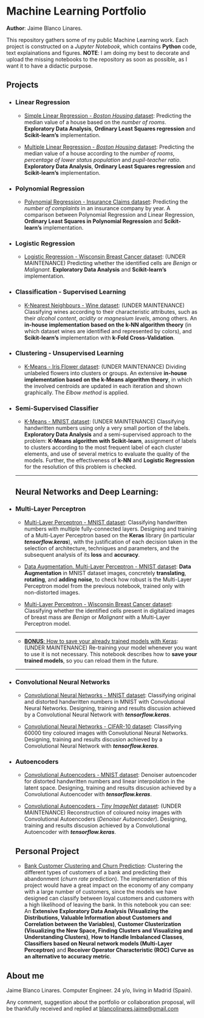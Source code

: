 <!--- Futuro: Pasar de markdown a html para poder meterle un css y que no sea tan soso -->
# Machine Learning Portfolio

**Author**: Jaime Blanco Linares.


This repository gathers some of my public Machine Learning work. Each project is constructed on a *Jupyter Notebook*, which contains **Python** code, text explainations and figures.  **NOTE**: I am doing my best to decorate and upload the missing notebooks to the repository as soon as possible, as I want it to have a didactic purpose.

## Projects

- ### Linear Regression

  - [Simple Linear Regression - *Boston Housing* dataset](https://github.com/bljaime/MachineLearning-Portfolio/blob/master/P1_SimpleLinearRegression_Boston.ipynb): Predicting the median value of a house based on the *number of rooms*. **Exploratory Data Analysis**,  **Ordinary Least Squares regression** and **Scikit-learn’s** implementation.
  
  - [Multiple Linear Regression - *Boston Housing* dataset](https://github.com/bljaime/MachineLearning-Portfolio/blob/master/P2_MultipleLinearRegression_Boston.ipynb): Predicting the median value of a house according to the *number of rooms*, *percentage of lower status population* and *pupil-teacher ratio*. **Exploratory Data Analysis**, **Ordinary Least Squares regression** and **Scikit-learn’s** implementation.
  
- ### Polynomial Regression

  - [Polynomial Regression - Insurance Claims dataset](https://github.com/bljaime/MachineLearning-Portfolio/blob/master/P3_PolynomialRegression_Insurance.ipynb): Predicting the *number of complaints* in an insurance company by year. A comparison between Polynomial Regression and Linear Regression, **Ordinary Least Squares in Polynomial Regression** and **Scikit-learn’s** implementation.

- ### Logistic Regression

  - [Logistic Regression - Wisconsin Breast Cancer dataset](https://github.com/bljaime/MachineLearning-Portfolio/blob/master/maintenance): (UNDER MAINTENANCE) Predicting whether the identified cells are *Benign* or *Malignant*. **Exploratory Data Analysis** and **Scikit-learn’s** implementation.

- ### Classification - Supervised Learning

  - [K-Nearest Neighbours - Wine dataset](https://github.com/bljaime/MachineLearning-Portfolio/blob/master/maintenance): (UNDER MAINTENANCE) Classifying wines according to their characteristic attributes, such as their *alcohol content*, *acidity* or *magnesium levels*, among others. An **in-house implementation based on the k-NN algorithm theory** (in which dataset wines are identified and represented by colors), and **Scikit-learn’s** implementation with **k-Fold Cross-Validation**.

- ### Clustering - Unsupervised Learning

  - [K-Means - Iris Flower dataset](https://github.com/bljaime/MachineLearning-Portfolio/blob/master/maintenance): (UNDER MAINTENANCE) Dividing unlabeled flowers into clusters or groups. An extensive **in-house implementation based on the k-Means algorithm theory**, in which the involved centroids are updated in each iteration and shown graphically. The *Elbow method* is applied.
  
- ### Semi-Supervised Classifier

  - [K-Means - MNIST dataset](https://github.com/bljaime/MachineLearning-Portfolio/blob/master/maintenance): (UNDER MAINTENANCE) Classifying handwritten numbers using only a very small portion of the labels. **Exploratory Data Analysis** and a semi-supervised approach to the problem: **K-Means algorithm with Scikit-learn**, assignment of labels to clusters according to the most frequent label of each cluster elements, and use of several metrics to evaluate the quality of the models. Further, the effectiveness of **k-NN** and **Logistic Regression** for the resolution of this problem is checked.
  -----
  ## Neural Networks and Deep Learning:

- ### Multi-Layer Perceptron

  - [Multi-Layer Perceptron - MNIST dataset](https://github.com/bljaime/MachineLearning-Portfolio/blob/master/P8_MultiLayerPerceptron_MNIST.ipynb): Classifying handwritten numbers with multiple fully-connected layers. Designing and training of a Multi-Layer Perceptron based on the **Keras** library (in particular ***tensorflow.keras***), with the justification of each decision taken in the selection of architecture, techniques and parameters, and the subsequent analysis of its **loss** and **accuracy**.
 
  - [Data Augmentation. Multi-Layer Perceptron - MNIST dataset](https://github.com/bljaime/MachineLearning-Portfolio/blob/master/P9_DataAugmentation_MLP_MNIST.ipynb): **Data Augmentation** in MNIST dataset images, concretely **translating**, **rotating**, and **adding noise**, to check how robust is the Multi-Layer Perceptron model from the previous notebook, trained only with non-distorted images.
  
  - [Multi-Layer Perceptron - Wisconsin Breast Cancer dataset](https://github.com/bljaime/MachineLearning-Portfolio/blob/master/P10_MultiLayerPerceptron_BreastCancer.ipynb): Classifying whether the identified cells present in digitalized images of breast mass are *Benign* or *Malignant* with a Multi-Layer Perceptron model.
  
  -----
  
    - [**BONUS**: How to save your already trained models with Keras](https://github.com/bljaime/MachineLearning-Portfolio/blob/master/maintenance): (UNDER MAINTENANCE) Re-training your model whenever you want to use it is not necessary. This notebook describes how to **save your trained models**, so you can reload them in the future.
  
  -----

- ### Convolutional Neural Networks

  - [Convolutional Neural Networks - MNIST dataset](https://github.com/bljaime/MachineLearning-Portfolio/blob/master/P11_ConvolutionalNN_MNIST.ipynb): Classifying original and distorted handwritten numbers in MNIST with Convolutional Neural Networks. Designing, training and results discusion achieved by a Convolutional Neural Network with ***tensorflow.keras***.
  
  - [Convolutional Neural Networks - CIFAR-10 dataset](https://github.com/bljaime/MachineLearning-Portfolio/blob/master/P12_ConvolutionalNN_CIFAR10.ipynb): Classifying 60000 tiny coloured images with Convolutional Neural Networks. Designing, training and results discusion achieved by a Convolutional Neural Network with ***tensorflow.keras***.
  
- ### Autoencoders

  - [Convolutional Autoencoders - MNIST dataset](https://github.com/bljaime/MachineLearning-Portfolio/blob/master/P13_ConvolutionalAutoencoders_MNIST.ipynb): Denoiser autoencoder for distorted handwritten numbers and linear interpolation in the latent space. Designing, training and results discusion achieved by a Convolutional Autoencoder with ***tensorflow.keras***.
  
  - [Convolutional Autoencoders - *Tiny ImageNet* dataset](https://github.com/bljaime/MachineLearning-Portfolio/blob/master/maintenance): (UNDER MAINTENANCE) Reconstruction of coloured noisy images with Convolutional Autoencoders (*Denoiser Autoencoder*). Designing, training and results discusion achieved by a Convolutional Autoencoder with ***tensorflow.keras***.
  

  ## Personal Project

  - [Bank Customer Clustering and Churn Prediction](https://github.com/bljaime/MachineLearning-Portfolio/blob/master/Customer_Clustering_and_Churn_Prediction.ipynb): Clustering the different types of customers of a bank and predicting their abandonment (*churn rate* prediction). The implementation of this project would have a great impact on the economy of any company with a large number of customers, since the models we have designed can classify between loyal customers and customers with a high likelihood of leaving the bank. In this notebook you can see: An **Extensive Exploratory Data Analysis (Visualizing the Distributions, Valuable Information about Customers and Correlation between the Variables)**, **Customer Clusterization (Visualizing the New Space, Finding Clusters and Visualizing and Understanding Clusters)**, **How to Handle Imbalanced Classes**, **Classifiers based on Neural network models (Multi-Layer Perceptron)** and **Receiver Operator Characteristic (ROC) Curve as an alternative to accuracy metric**.
  
  
## About me

Jaime Blanco Linares.
Computer Engineer.
24 y/o, living in Madrid (Spain).

Any comment, suggestion about the portfolio or collaboration proposal, will be thankfully received and replied at blancolinares.jaime@gmail.com
